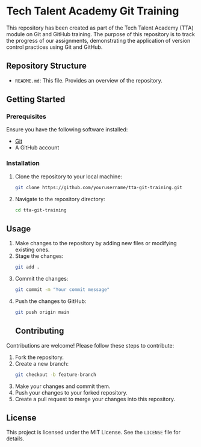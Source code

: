 # Tech Talent Academy Git Training

This repository has been created as part of the Tech Talent Academy (TTA) module on Git and GitHub training. The purpose of this repository is to track the progress of our assignments, demonstrating the application of version control practices using Git and GitHub.

## Repository Structure

- `README.md`: This file. Provides an overview of the repository.

## Getting Started

### Prerequisites

Ensure you have the following software installed:
- [Git](https://git-scm.com/)
- A GitHub account

### Installation

1. Clone the repository to your local machine:
    ```bash
    git clone https://github.com/yourusername/tta-git-training.git
    ```
2. Navigate to the repository directory:
    ```bash
    cd tta-git-training
    ```

## Usage

1. Make changes to the repository by adding new files or modifying existing ones.
2. Stage the changes:
    ```bash
    git add .
    ```
3. Commit the changes:
    ```bash
    git commit -m "Your commit message"
    ```
4. Push the changes to GitHub:
    ```bash
    git push origin main
    ```
    ## Contributing

Contributions are welcome! Please follow these steps to contribute:
1. Fork the repository.
2. Create a new branch:
    ```bash
    git checkout -b feature-branch
    ```
3. Make your changes and commit them.
4. Push your changes to your forked repository.
5. Create a pull request to merge your changes into this repository.

## License

This project is licensed under the MIT License. See the `LICENSE` file for details.
